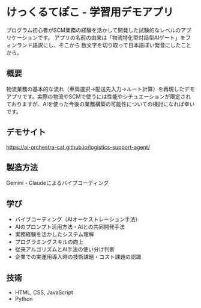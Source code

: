 # けっくるてぽこ - 学習用デモアプリ

プログラム初心者がSCM業務の経験を活かして開発した試験的なレベルのアプリケーションです。
アプリの名前の由来は「物流特化型対話型AIゲート」をフィンランド語訳にし、そこから
数文字を切り取って日本語ぽい発音にしたことから。

## 概要
物流業務の基本的な流れ（車両選択→配送先入力→ルート計算）を再現したデモアプリです。実際の物流やSCMで使うには性能やシチュエーションが限定されておりますが、AIを使った今後の業務構築の可能性についての検討になれば幸いです。

## デモサイト
https://ai-orchestra-cat.github.io/logistics-support-agent/

## 製造方法
Gemini・Claudeによるバイブコーディング

## 学び
- バイブコーディング（AIオーケストレーション手法）
- AIのプロンプト活用方法・AIとの共同開発手法
- 実務経験を活かしたシステム理解
- プログラミングスキルの向上
- 従来アルゴリズムとAI手法の使い分け判断
- 企業での実運用導入時の技術課題・コスト課題の認識

## 技術
- HTML, CSS, JavaScript
- Python
